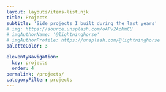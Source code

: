 ```yaml
---
layout: layouts/items-list.njk
title: Projects
subtitle: 'Side projects I built during the last years'
# img: https://source.unsplash.com/oAPv2AoMmCU
# imgAuthorName: '@lightninghorse'
# imgAuthorProfile: https://unsplash.com/@lightninghorse
paletteColor: 3

eleventyNavigation:
  key: projects
  order: 4
permalink: /projects/
categoryFilter: projects
---
```

